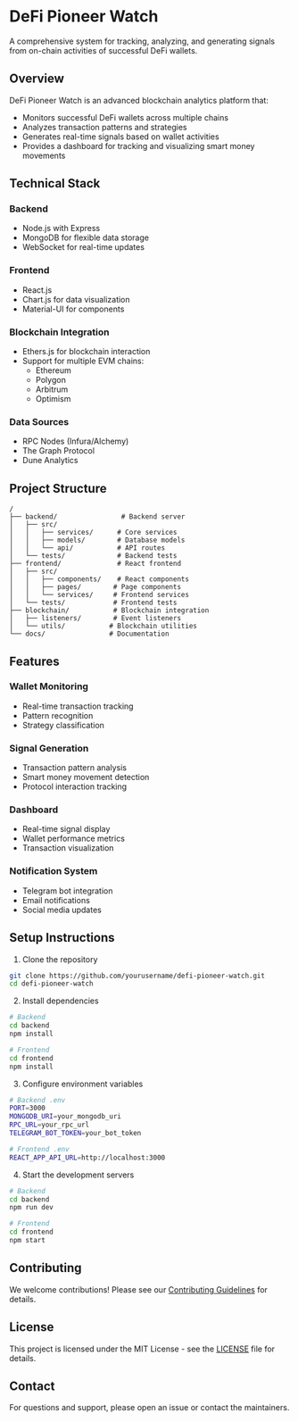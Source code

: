 # DeFi Pioneer Watch

A comprehensive system for tracking, analyzing, and generating signals from on-chain activities of successful DeFi wallets.

## Overview

DeFi Pioneer Watch is an advanced blockchain analytics platform that:
- Monitors successful DeFi wallets across multiple chains
- Analyzes transaction patterns and strategies
- Generates real-time signals based on wallet activities
- Provides a dashboard for tracking and visualizing smart money movements

## Technical Stack

### Backend
- Node.js with Express
- MongoDB for flexible data storage
- WebSocket for real-time updates

### Frontend
- React.js
- Chart.js for data visualization
- Material-UI for components

### Blockchain Integration
- Ethers.js for blockchain interaction
- Support for multiple EVM chains:
  - Ethereum
  - Polygon
  - Arbitrum
  - Optimism

### Data Sources
- RPC Nodes (Infura/Alchemy)
- The Graph Protocol
- Dune Analytics

## Project Structure

```
/
├── backend/                # Backend server
│   ├── src/
│   │   ├── services/      # Core services
│   │   ├── models/        # Database models
│   │   └── api/           # API routes
│   └── tests/             # Backend tests
├── frontend/              # React frontend
│   ├── src/
│   │   ├── components/    # React components
│   │   ├── pages/        # Page components
│   │   └── services/     # Frontend services
│   └── tests/            # Frontend tests
├── blockchain/           # Blockchain integration
│   ├── listeners/        # Event listeners
│   └── utils/           # Blockchain utilities
└── docs/                # Documentation
```

## Features

### Wallet Monitoring
- Real-time transaction tracking
- Pattern recognition
- Strategy classification

### Signal Generation
- Transaction pattern analysis
- Smart money movement detection
- Protocol interaction tracking

### Dashboard
- Real-time signal display
- Wallet performance metrics
- Transaction visualization

### Notification System
- Telegram bot integration
- Email notifications
- Social media updates

## Setup Instructions

1. Clone the repository
```bash
git clone https://github.com/yourusername/defi-pioneer-watch.git
cd defi-pioneer-watch
```

2. Install dependencies
```bash
# Backend
cd backend
npm install

# Frontend
cd frontend
npm install
```

3. Configure environment variables
```bash
# Backend .env
PORT=3000
MONGODB_URI=your_mongodb_uri
RPC_URL=your_rpc_url
TELEGRAM_BOT_TOKEN=your_bot_token

# Frontend .env
REACT_APP_API_URL=http://localhost:3000
```

4. Start the development servers
```bash
# Backend
cd backend
npm run dev

# Frontend
cd frontend
npm start
```

## Contributing

We welcome contributions! Please see our [Contributing Guidelines](CONTRIBUTING.md) for details.

## License

This project is licensed under the MIT License - see the [LICENSE](LICENSE) file for details.

## Contact

For questions and support, please open an issue or contact the maintainers.